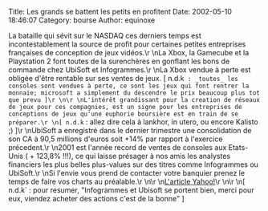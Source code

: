 Title: Les grands se battent les petits en profitent
Date: 2002-05-10 18:46:07
Category: bourse
Author: equinoxe

La bataille qui sévit sur le NASDAQ ces derniers temps est incontestablement la source de profit pour certaines petites entreprises françaises de conception de jeux vidéos.\r
\nLa Xbox, la Gamecube et la Playstation 2 font toutes de la surenchères en gonflant les bons de commande chez UbiSoft et Infogrammes.\r
\nLa Xbox vendue à perte est obligée d'être rentable sur ses ventes de jeux. [ n.d.k` : _toutes_ les consoles sont vendues à perte, ce sont les jeux qui font rentrer la monnaie; microsoft a simplement du descendre le prix beaucoup plus tot que prevu ]\r
\n\r
\nL'intérêt grandissant pour la creation de réseaux de jeux pour ces compagnies, est un signe pour les entreprises de conceptions de jeux qu'une euphorie boursière est en train de se préparer.\r
\n[ n.d.k` : allez dire cela à lankhor, in utero, ou encore Kalisto ;) ]\r
\nUbiSoft a enregistré dans le dernier trimestre une consolidation de son CA à 90,5 millions d'euros soit +14% par rapport à l'exercice précedent.\r
\n2001 est l'année record de ventes de consoles aux Etats-Unis ( + 123,8% !!!), ce qui laisse présager à nos amis les analystes financiers les plus belles plus-values sur des titres comme Infogrammes ou UbiSoft.\r
\nSi l'envie vous prend de contacter votre banquier prenez le temps de faire vos charts au préalable.\r
\n\r
\n[L'article Yahoo!](http://fr.biz.yahoo.com/020510/27/2l0ez.html)\r
\n\r
\n[ n.d.k` : pour resumer, "Infogrammes et Ubisoft se portent bien, merci pour eux, viendez acheter des actions c'est de la bonne" ]